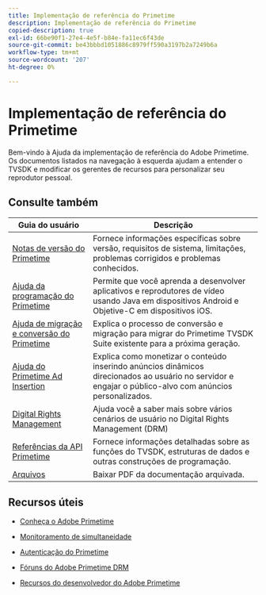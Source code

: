 ```yaml
---
title: Implementação de referência do Primetime
description: Implementação de referência do Primetime
copied-description: true
exl-id: 66be90f1-27e4-4e5f-b84e-fa11ec6f43de
source-git-commit: be43bbbd1051886c8979ff590a3197b2a7249b6a
workflow-type: tm+mt
source-wordcount: '207'
ht-degree: 0%

---
```


# Implementação de referência do Primetime

Bem-vindo à Ajuda da implementação de referência do Adobe Primetime. Os documentos listados na navegação à esquerda ajudam a entender o TVSDK e modificar os gerentes de recursos para personalizar seu reprodutor pessoal.

## Consulte também

| Guia do usuário | Descrição |
|--- |--- |
| [Notas de versão do Primetime](/help/release-notes/home.md) | Fornece informações específicas sobre versão, requisitos de sistema, limitações, problemas corrigidos e problemas conhecidos. |
| [Ajuda da programação do Primetime](/help/programming/home.md) | Permite que você aprenda a desenvolver aplicativos e reprodutores de vídeo usando Java em dispositivos Android e Objetive-C em dispositivos iOS. |
| [Ajuda de migração e conversão do Primetime](/help/migration-guides/home.md) | Explica o processo de conversão e migração para migrar do Primetime TVSDK Suite existente para a próxima geração. |
| [Ajuda do Primetime Ad Insertion](/help/primetime-ad-insertion/home.md) | Explica como monetizar o conteúdo inserindo anúncios dinâmicos direcionados ao usuário no servidor e engajar o público-alvo com anúncios personalizados. |
| [Digital Rights Management](/help/digital-rights-management/home.md) | Ajuda você a saber mais sobre vários cenários de usuário no Digital Rights Management (DRM) |
| [Referências da API Primetime](/help/reference/api-references.md) | Fornece informações detalhadas sobre as funções do TVSDK, estruturas de dados e outras construções de programação. |
| [Arquivos](https://helpx.adobe.com/primetime/archives.html) | Baixar PDF da documentação arquivada. |

## Recursos úteis

* [Conheça o Adobe Primetime](https://www.adobe.com/in/marketing/primetime.html)

* [Monitoramento de simultaneidade](https://tve.helpdocsonline.com/concurrency-monitoring-introduction)

* [Autenticação do Primetime](https://tve.helpdocsonline.com/home)

* [Fóruns do Adobe Primetime DRM](https://forums.adobe.com/community/adobe_access)

* [Recursos do desenvolvedor do Adobe Primetime](https://www.adobe.com/devnet/primetime.html)
